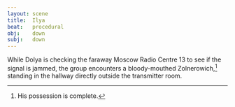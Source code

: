 ```yaml
---
layout: scene
title:  Ilya
beat:   procedural
obj:    down
subj:   down
---
```



While Dolya is checking the faraway Moscow Radio Centre 13 to see if the signal is jammed,
the group encounters a bloody-mouthed Zolnerowich,[^0]
standing in the hallway directly outside the transmitter room.

[^0]: His possession is complete.



















